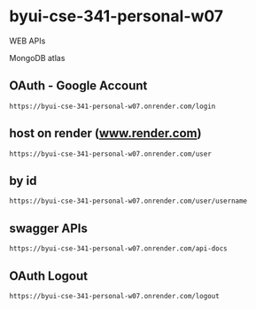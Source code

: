 # byui-cse-341-personal-w07

WEB APIs

MongoDB atlas

## OAuth - Google Account

```
https://byui-cse-341-personal-w07.onrender.com/login
```

## host on render (www.render.com)

```
https://byui-cse-341-personal-w07.onrender.com/user
```

## by id

```
https://byui-cse-341-personal-w07.onrender.com/user/username
```

## swagger APIs

```
https://byui-cse-341-personal-w07.onrender.com/api-docs
```

## OAuth Logout

```
https://byui-cse-341-personal-w07.onrender.com/logout
```
